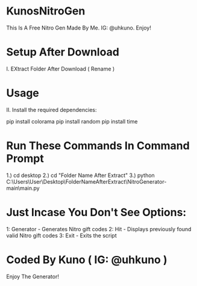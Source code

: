 # KunosNitroGen
This Is A Free Nitro Gen Made By Me. IG: @uhkuno. Enjoy!

# Setup After Download
I. EXtract Folder After Download ( Rename )

# Usage
II. Install the required dependencies:

pip install colorama
pip install random
pip install time

# Run These Commands In Command Prompt
1.) cd desktop
2.) cd "Folder Name After Extract"
3.) python C:\Users\User\Desktop\FolderNameAfterExtract\NitroGenerator-main\main.py


# Just Incase You Don't See Options:

1: Generator - Generates Nitro gift codes
   2: Hit - Displays previously found valid Nitro gift codes
    3: Exit - Exits the script
    
    
# Coded By Kuno ( IG: @uhkuno )
Enjoy The Generator!
